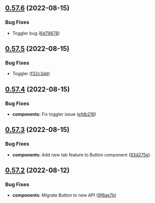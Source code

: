 ## [0.57.6](https://github.com/jacecotton/tcds/compare/v0.57.5...v0.57.6) (2022-08-15)


### Bug Fixes

* Toggler bug ([6d79678](https://github.com/jacecotton/tcds/commit/6d79678ce6cc83edf527868ca9c693df9be6ed29))



## [0.57.5](https://github.com/jacecotton/tcds/compare/v0.57.4...v0.57.5) (2022-08-15)


### Bug Fixes

* Toggler ([f32c3dd](https://github.com/jacecotton/tcds/commit/f32c3dd58f9b91fe540cda1dd2b8cd6a14086bee))



## [0.57.4](https://github.com/jacecotton/tcds/compare/v0.57.3...v0.57.4) (2022-08-15)


### Bug Fixes

* **components:** Fix toggler issue ([efdb216](https://github.com/jacecotton/tcds/commit/efdb216609e5df453abbdca6507ae2cf554db210))



## [0.57.3](https://github.com/jacecotton/tcds/compare/v0.57.2...v0.57.3) (2022-08-15)


### Bug Fixes

* **components:** Add new tab feature to Button component ([93d275e](https://github.com/jacecotton/tcds/commit/93d275efa6124caf5236962d7d195fcfd6c11c2c))



## [0.57.2](https://github.com/jacecotton/tcds/compare/v0.57.1...v0.57.2) (2022-08-12)


### Bug Fixes

* **components:** Migrate Button to new API ([9f8ae7b](https://github.com/jacecotton/tcds/commit/9f8ae7b6ecdfab65e176821913f8a6f6490de33e))



